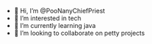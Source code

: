 - 👋 Hi, I’m @PooNanyChiefPriest
- 👀 I’m interested in tech
- 🌱 I’m currently learning java
- 💞️ I’m looking to collaborate on petty projects

<!---
PooNanyChiefPriest/PooNanyChiefPriest is a ✨ special ✨ repository because its `README.md` (this file) appears on your GitHub profile.
You can click the Preview link to take a look at your changes.
--->
